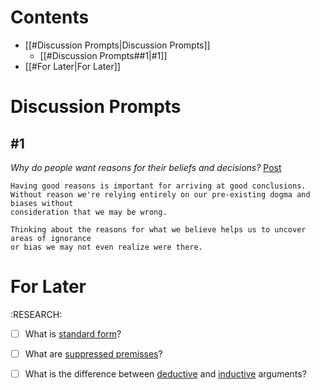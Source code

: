# Contents
  - [[#Discussion Prompts|Discussion Prompts]]
    - [[#Discussion Prompts##1|#1]]
  - [[#For Later|For Later]]

# Discussion Prompts
## #1
*Why do people want reasons for their beliefs and decisions?* [Post](https://www.coursera.org/learn/understanding-arguments/discussions/all/threads/K4SmE4-3 )

    Having good reasons is important for arriving at good conclusions.
    Without reason we're relying entirely on our pre-existing dogma and biases without
    consideration that we may be wrong.

    Thinking about the reasons for what we believe helps us to uncover areas of ignorance 
    or bias we may not even realize were there.
  
# For Later
:RESEARCH:
 - [ ] What is [standard form](standard_form)?
 - [ ] What are [suppressed premisses](suppressed_premisses)?
 - [ ] What is the difference between [deductive](deductive) and [inductive](inductive) arguments?


